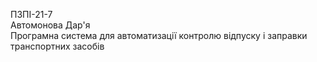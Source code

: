 ПЗПІ-21-7  
Автомонова Дар'я  
Програмна система для автоматизації контролю відпуску і заправки транспортних засобів  
